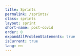 ```yaml
---
title: Sprints
permalink: /sprints/
class: sprints
layout: sprint
short-name: post-covid
order: 0
expandAllProblemStatements: true
isCurrent: true
lang: en
---
```

